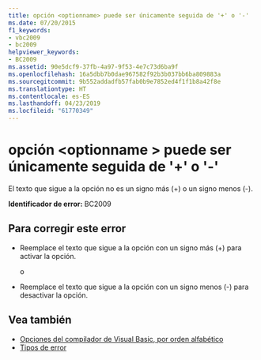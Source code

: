 ```yaml
---
title: opción <optionname> puede ser únicamente seguida de '+' o '-'
ms.date: 07/20/2015
f1_keywords:
- vbc2009
- bc2009
helpviewer_keywords:
- BC2009
ms.assetid: 90e5dcf9-37fb-4a97-9f53-4e7c73d6ba9f
ms.openlocfilehash: 16a5dbb7b0dae967582f92b3b037bb6ba809883a
ms.sourcegitcommit: 9b552addadfb57fab0b9e7852ed4f1f1b8a42f8e
ms.translationtype: HT
ms.contentlocale: es-ES
ms.lasthandoff: 04/23/2019
ms.locfileid: "61770349"
---
```

# <a name="option-optionname-can-be-followed-only-by--or--"></a>opción \<optionname > puede ser únicamente seguida de '+' o '-'
El texto que sigue a la opción no es un signo más (+) o un signo menos (-).  
  
 **Identificador de error:** BC2009  
  
## <a name="to-correct-this-error"></a>Para corregir este error  
  
- Reemplace el texto que sigue a la opción con un signo más (+) para activar la opción.  
  
     o  
  
- Reemplace el texto que sigue a la opción con un signo menos (-) para desactivar la opción.  
  
## <a name="see-also"></a>Vea también

- [Opciones del compilador de Visual Basic, por orden alfabético](../../visual-basic/reference/command-line-compiler/compiler-options-listed-alphabetically.md)
- [Tipos de error](../../visual-basic/programming-guide/language-features/error-types.md)
